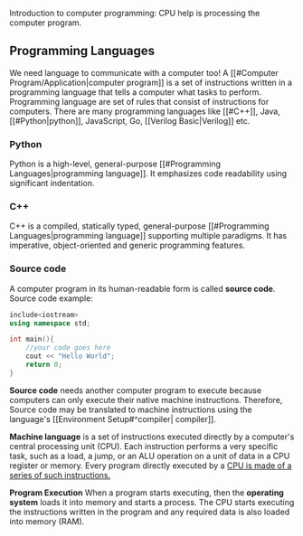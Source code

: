 Introduction to computer programming: CPU help is processing the computer program.

## Programming Languages 

We need language to communicate with a computer too! A [[#Computer Program/Application|computer program]] is a set of instructions written in a programming language that tells a computer what tasks to perform. 
Programming language are set of rules that consist of instructions for computers. There are many programming languages like [[#C++]], Java, [[#Python|python]], JavaScript, Go, [[Verilog Basic|Verilog]] etc.
### Python 
Python is a high-level, general-purpose [[#Programming Languages|programming language]]. It emphasizes code readability using significant indentation.
### C++ 
C++ is a compiled, statically typed, general-purpose [[#Programming Languages|programming language]] supporting multiple paradigms. It has imperative, object-oriented and generic programming features.

### Source code
A computer program in its human-readable form is called **source code**.
Source code example:
```C++
include<iostream>
using namespace std;

int main(){
	//your code goes here
	cout << "Hello World";
	return 0;
}
```

**Source code** needs another computer program to execute because computers can only execute their native machine instructions.
Therefore, Source code may be translated to machine instructions using the language's [[Environment Setup#^compiler| compiler]].

**Machine language** is a set of instructions executed directly by a computer's central processing unit (CPU). Each instruction performs a very specific task, such as a load, a jump, or an ALU operation on a unit of data in a CPU register or memory. Every program directly executed by a <u>CPU is made of a series of such instructions.</u>

**Program Execution**
When a program starts executing, then the **operating system** loads it into memory and starts a process. The CPU starts executing the instructions written in the program and any required data is also loaded into memory (RAM).



